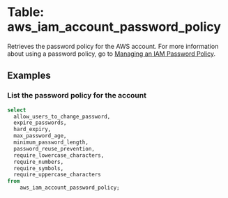 # Table: aws_iam_account_password_policy

Retrieves the password policy for the AWS account. For more information about using a password policy, go to [Managing an IAM Password Policy](https://docs.aws.amazon.com/IAM/latest/UserGuide/Using_ManagingPasswordPolicies.html).

## Examples


### List the password policy for the account
```sql
select
  allow_users_to_change_password,
  expire_passwords,
  hard_expiry,
  max_password_age,
  minimum_password_length,
  password_reuse_prevention,
  require_lowercase_characters,
  require_numbers,
  require_symbols,
  require_uppercase_characters
from
    aws_iam_account_password_policy;
```